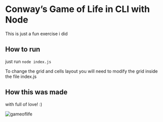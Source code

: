 # Conway’s Game of Life in CLI with Node #
This is just a fun exercise i did


## How to run ##
just run `node index.js`

To change the grid and cells layout you will need to modify the grid inside the file index.js

## How this was made ##
with full of love! :)

![gameoflife](https://github.com/guiness333/gameoflife/assets/15366604/67a7a2f8-cf61-40d9-b26c-5fc8dcfb9f5a)
